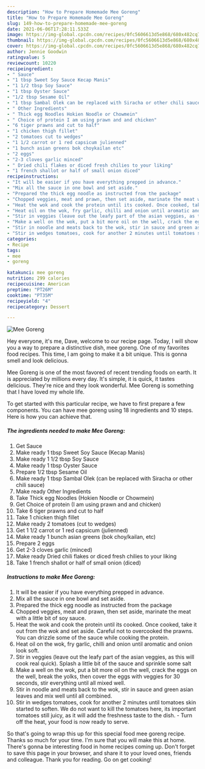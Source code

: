 ```yaml
---
description: "How to Prepare Homemade Mee Goreng"
title: "How to Prepare Homemade Mee Goreng"
slug: 149-how-to-prepare-homemade-mee-goreng
date: 2021-06-06T17:28:11.533Z
image: https://img-global.cpcdn.com/recipes/0fc5606613d5e868/680x482cq70/mee-goreng-recipe-main-photo.jpg
thumbnail: https://img-global.cpcdn.com/recipes/0fc5606613d5e868/680x482cq70/mee-goreng-recipe-main-photo.jpg
cover: https://img-global.cpcdn.com/recipes/0fc5606613d5e868/680x482cq70/mee-goreng-recipe-main-photo.jpg
author: Jennie Goodwin
ratingvalue: 5
reviewcount: 10220
recipeingredient:
- " Sauce"
- "1 tbsp Sweet Soy Sauce Kecap Manis"
- "1 1/2 tbsp Soy Sauce"
- "1 tbsp Oyster Sauce"
- "1/2 tbsp Sesame Oil"
- "1 tbsp Sambal Olek can be replaced with Siracha or other chili sauce"
- " Other Ingredients"
- " Thick egg Noodles Hokien Noodle or Chowmein"
- " Choice of protein I am using prawn and and chicken"
- "6 tiger prawns and cut to half"
- "1 chicken thigh fillet"
- "2 tomatoes cut to wedges"
- "1 1/2 carrot or 1 red capsicum julienned"
- "1 bunch asian greens bok choykailan etc"
- "2 eggs"
- "2-3 cloves garlic minced"
- " Dried chili flakes or diced fresh chilies to your liking"
- "1 french shallot or half of small onion diced"
recipeinstructions:
- "It will be easier if you have everything prepped in advance."
- "Mix all the sauce in one bowl and set aside."
- "Prepared the thick egg noodle as instructed from the package"
- "Chopped veggies, meat and prawn, then set aside, marinate the meat with a little bit of soy sauce."
- "Heat the wok and cook the protein until its cooked. Once cooked, take it out from the wok and set aside. Careful not to overcooked the prawns. You can drizzle some of the sauce while cooking the protein."
- "Heat oil on the wok, fry garlic, chilli and onion until aromatic and onion look soft."
- "Stir in veggies (leave out the leafy part of the asian veggies, as this will cook real quick). Splash a little bit of the sauce and sprinkle some salt"
- "Make a well on the wok, put a bit more oil on the well, crack the eggs on the well, break the yolks, then cover the eggs with veggies for 30 seconds, stir everything until all mixed well."
- "Stir in noodle and meats back to the wok, stir in sauce and green asian leaves and mix well until all combined."
- "Stir in wedges tomatoes, cook for another 2 minutes until tomatoes skin started to soften. We do not want to kill the tomatoes here, its important tomatoes still juicy, as it will add the freshness taste to the dish. Turn off the heat, your food is now ready to serve."
categories:
- Recipe
tags:
- mee
- goreng

katakunci: mee goreng 
nutrition: 299 calories
recipecuisine: American
preptime: "PT26M"
cooktime: "PT35M"
recipeyield: "4"
recipecategory: Dessert

---
```



![Mee Goreng](https://img-global.cpcdn.com/recipes/0fc5606613d5e868/680x482cq70/mee-goreng-recipe-main-photo.jpg)

Hey everyone, it's me, Dave, welcome to our recipe page. Today, I will show you a way to prepare a distinctive dish, mee goreng. One of my favorites food recipes. This time, I am going to make it a bit unique. This is gonna smell and look delicious.



Mee Goreng is one of the most favored of recent trending foods on earth. It is appreciated by millions every day. It's simple, it is quick, it tastes delicious. They're nice and they look wonderful. Mee Goreng is something that I have loved my whole life.


To get started with this particular recipe, we have to first prepare a few components. You can have mee goreng using 18 ingredients and 10 steps. Here is how you can achieve that.

<!--inarticleads1-->

##### The ingredients needed to make Mee Goreng:

1. Get  Sauce
1. Make ready 1 tbsp Sweet Soy Sauce (Kecap Manis)
1. Make ready 1 1/2 tbsp Soy Sauce
1. Make ready 1 tbsp Oyster Sauce
1. Prepare 1/2 tbsp Sesame Oil
1. Make ready 1 tbsp Sambal Olek (can be replaced with Siracha or other chili sauce)
1. Make ready  Other Ingredients
1. Take  Thick egg Noodles (Hokien Noodle or Chowmein)
1. Get  Choice of protein (I am using prawn and and chicken)
1. Take 6 tiger prawns and cut to half
1. Take 1 chicken thigh fillet
1. Make ready 2 tomatoes (cut to wedges)
1. Get 1 1/2 carrot or 1 red capsicum (julienned)
1. Make ready 1 bunch asian greens (bok choy/kailan, etc)
1. Prepare 2 eggs
1. Get 2-3 cloves garlic (minced)
1. Make ready  Dried chili flakes or diced fresh chilies to your liking
1. Take 1 french shallot or half of small onion (diced)




<!--inarticleads2-->

##### Instructions to make Mee Goreng:

1. It will be easier if you have everything prepped in advance.
1. Mix all the sauce in one bowl and set aside.
1. Prepared the thick egg noodle as instructed from the package
1. Chopped veggies, meat and prawn, then set aside, marinate the meat with a little bit of soy sauce.
1. Heat the wok and cook the protein until its cooked. Once cooked, take it out from the wok and set aside. Careful not to overcooked the prawns. You can drizzle some of the sauce while cooking the protein.
1. Heat oil on the wok, fry garlic, chilli and onion until aromatic and onion look soft.
1. Stir in veggies (leave out the leafy part of the asian veggies, as this will cook real quick). Splash a little bit of the sauce and sprinkle some salt
1. Make a well on the wok, put a bit more oil on the well, crack the eggs on the well, break the yolks, then cover the eggs with veggies for 30 seconds, stir everything until all mixed well.
1. Stir in noodle and meats back to the wok, stir in sauce and green asian leaves and mix well until all combined.
1. Stir in wedges tomatoes, cook for another 2 minutes until tomatoes skin started to soften. We do not want to kill the tomatoes here, its important tomatoes still juicy, as it will add the freshness taste to the dish. - Turn off the heat, your food is now ready to serve.




So that's going to wrap this up for this special food mee goreng recipe. Thanks so much for your time. I'm sure that you will make this at home. There's gonna be interesting food in home recipes coming up. Don't forget to save this page in your browser, and share it to your loved ones, friends and colleague. Thank you for reading. Go on get cooking!
